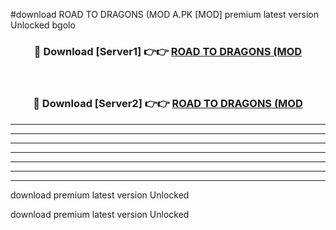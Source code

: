 #download ROAD TO DRAGONS (MOD A.PK [MOD] premium latest version Unlocked bgolo 



<div align="center">
<h3>🔴 Download [Server1] 👉👉 <a href="https://download1apk.web.app/">ROAD TO DRAGONS (MOD</a></h3><br>

<h3>🔴 Download [Server2] 👉👉 <a href="https://download1apk.web.app/">ROAD TO DRAGONS (MOD</a></h3>
</div>





----------------------------------------------------------

----------------------------------------------------------

----------------------------------------------------------

----------------------------------------------------------

----------------------------------------------------------

----------------------------------------------------------

----------------------------------------------------------

download premium latest version Unlocked

download premium latest version Unlocked
